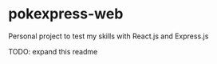 # pokexpress-web
Personal project to test my skills with React.js and Express.js

TODO: expand this readme
